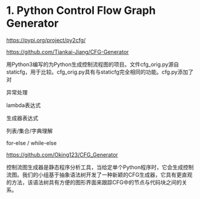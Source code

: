 






# 1. Python Control Flow Graph Generator



https://pypi.org/project/py2cfg/



https://github.com/Tiankai-Jiang/CFG-Generator


用Python3编写的为Python生成控制流程图的项目。文件cfg_orig.py源自staticfg，用于比较。cfg_orig.py具有与staticfg完全相同的功能。cfg.py添加了对


异常处理

lambda表达式

生成器表达式

列表/集合/字典理解

for-else / while-else


https://github.com/Oking123/CFG_Generator




控制流图生成器是静态程序分析工具，当给定单个Python程序时，它会生成控制流图。我们的小组基于抽象语法树开发了一种新颖的CFG生成器，它具有更直观的方法，该语法树具有方便的图形界面来跟踪CFG中的节点与代码块之间的关系。



















































































































